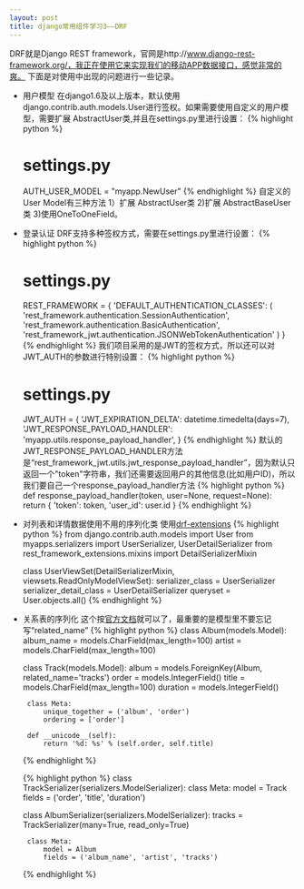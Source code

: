 ```yaml
---
layout: post
title: django常用组件学习3——DRF
---
```

DRF就是Django REST framework，官网是http://www.django-rest-framework.org/，我正在使用它来实现我们的移动APP数据接口，感觉非常的爽。
下面是对使用中出现的问题进行一些记录。

* 用户模型
  在django1.6及以上版本，默认使用django.contrib.auth.models.User进行签权。如果需要使用自定义的用户模型，需要扩展 AbstractUser类,并且在settings.py里进行设置：
  {% highlight python %}
    # settings.py
    AUTH_USER_MODEL = "myapp.NewUser"
  {% endhighlight %}
  自定义的User Model有三种方法 1）扩展 AbstractUser类 2)扩展 AbstractBaseUser类 3)使用OneToOneField。

 * 登录认证
   DRF支持多种签权方式，需要在settings.py里进行设置：
   {% highlight python %}
    # settings.py
    REST_FRAMEWORK = {
    'DEFAULT_AUTHENTICATION_CLASSES': (
         'rest_framework.authentication.SessionAuthentication',
         'rest_framework.authentication.BasicAuthentication',       
         'rest_framework_jwt.authentication.JSONWebTokenAuthentication'
    )
  }
  {% endhighlight %}
  我们项目采用的是JWT的签权方式，所以还可以对JWT_AUTH的参数进行特别设置：
  {% highlight python %}
    # settings.py
    JWT_AUTH = {
    'JWT_EXPIRATION_DELTA': datetime.timedelta(days=7),
    'JWT_RESPONSE_PAYLOAD_HANDLER': 'myapp.utils.response_payload_handler',
  }
  {% endhighlight %}
  默认的JWT_RESPONSE_PAYLOAD_HANDLER方法是“rest_framework_jwt.utils.jwt_response_payload_handler”，因为默认只返回一个"token"字符串，我们还需要返回用户的其他信息(比如用户ID)，所以我们要自己一个response_payload_handler方法
  {% highlight python %}
  def response_payload_handler(token, user=None, request=None):
     return {
            'token': token,
            'user_id': user.id
        }
  {% endhighlight %}  

  * 对列表和详情数据使用不用的序列化类
    使用<a href="https://github.com/chibisov/drf-extensions" target="_blank">drf-extensions</a>
    {% highlight python %}
    from django.contrib.auth.models import User
    from myapps.serializers import UserSerializer, UserDetailSerializer
    from rest_framework_extensions.mixins import DetailSerializerMixin

    class UserViewSet(DetailSerializerMixin, viewsets.ReadOnlyModelViewSet):
        serializer_class = UserSerializer
        serializer_detail_class = UserDetailSerializer
    queryset = User.objects.all()
    {% endhighlight %}  

*  关系表的序列化
   这个按<a href="http://www.django-rest-framework.org/api-guide/relations/" target="_blank">官方文档</a>就可以了，最重要的是模型里不要忘记写“related_name”
   {% highlight python %}
    class Album(models.Model):
    album_name = models.CharField(max_length=100)
    artist = models.CharField(max_length=100)

    class Track(models.Model):
        album = models.ForeignKey(Album, related_name='tracks')
        order = models.IntegerField()
        title = models.CharField(max_length=100)
        duration = models.IntegerField()

        class Meta:
            unique_together = ('album', 'order')
            ordering = ['order']

        def __unicode__(self):
            return '%d: %s' % (self.order, self.title)
   {% endhighlight %}

   {% highlight python %}
   class TrackSerializer(serializers.ModelSerializer):
    class Meta:
        model = Track
        fields = ('order', 'title', 'duration')

    class AlbumSerializer(serializers.ModelSerializer):
        tracks = TrackSerializer(many=True, read_only=True)

        class Meta:
            model = Album
            fields = ('album_name', 'artist', 'tracks')
   {% endhighlight %}
